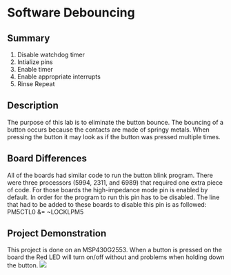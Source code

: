 # Software Debouncing
## Summary
1. Disable watchdog timer
2. Intialize pins
3. Enable timer
4. Enable appropriate interrupts
5. Rinse Repeat
## Description
The purpose of this lab is to eliminate the button bounce.  The bouncing of a button occurs because the contacts are made of springy metals.  When pressing the button it may look as if the button was pressed multiple times. 
## Board Differences
All of the boards had similar code to run the button blink program. There were three processors (5994, 2311, and 6989) that required one extra piece of code. For those boards the high-impedance mode pin is enabled by default. In order for the program to run this pin has to be disabled. The line that had to be added to these boards to disable this pin is as followed: PM5CTL0 &= ~LOCKLPM5
## Project Demonstration
This project is done on an MSP430G2553. When a button is pressed on the board the Red LED will turn on/off without and problems when holding down the button.
![](https://media.giphy.com/media/xT9IgIeCpTodPFeOKk/giphy.gif)
